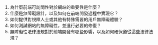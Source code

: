 

1. 為什麼前端可訪問性對於網站的重要性是什麼？
2. 什麼是無障礙設計，以及如何在前端開發過程中實現它？
3. 如何提供對視障人士或其他有特殊需要的用戶無障礙體驗？
4. 如何測試網站的無障礙性，並進行必要的修復？
5. 無障礙性法律法規對於前端開發有哪些影響，以及如何確保遵從這些法律法規？